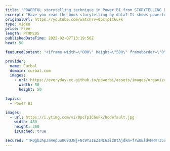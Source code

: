 ```yaml
---
title: "POWERFUL storytelling technique in Power BI from STORYTELLING BY DATA book"
excerpt: "Have you read the book storytelling by data? It shows powerful techniques to grab the attention of the reader and convey insights faster and more effective, but how do we do that in Power BI?   Click play and let me show you!:)  Here you can download all the pbix files: https://curbal.com/donwload-center"
originalUrl: https://youtube.com/watch?v=0pcTpIC6uFk
type: video
price: Free
length: PT9M20S
publishedDateTime: 2022-02-07T13:19:56Z
heat: 50

featuredContent: "<iframe width=\"800\" height=\"500\" frameborder=\"0\" src=\"https://www.youtube.com/embed/0pcTpIC6uFk\" allow=\"accelerometer; autoplay; encrypted-media; gyroscope; picture-in-picture\" allowfullscreen></iframe>"

provider:
  name: Curbal
  domain: curbal.com
  images:
    - url: https://everyday-cc.github.io/powerbi/assets/images/organizations/curbal.com-50x50.jpg
      width: 50
      height: 50

topics:
  - Power BI

images:
  - url: https://i.ytimg.com/vi/0pcTpIC6uFk/hqdefault.jpg
    width: 480
    height: 360
    isCached: true

secured: "TROgb3ApJm4epuu8G9QJNj+Nc9YZ1EZsNI6JizDtAjdkm+frw0EldvMH4T35qARwkXZdqpShxKZkk8AMJSxkQhKwRmMtbc0JvDvtxPt146ACozTYW7kFIkBqQUFapISDQLFKofg4aatwrlE0ge/V0JoMJga5M0QLBYkFS0WB7sLPwk5EmVnoiTCqpXOCA94tAiYrgOvUlRB7TR/6nO42xpMEPj69Hf+Df6IdJPMFEEOv0f2DUruo9AzojsgpaWliJEW0CTVFTvvWzWQ0EfAKyP5qgywMkFoNmzVodNM/bSIEqMhSGm3fVWb7qVzyh4LH5nYxYuGPG6ltSbCO4UJIHhlsIq8mG8FNR1ifhwRpR17tVYbGQdhdjC+oYojznHS+Ci1QARikYtc6SFL0eoowyezZmZJvk8R/ysz+PIHtzNg=;xpXanMBPYM6Lx37UUp0o7A=="
---
```


